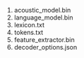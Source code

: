 1. acoustic_model.bin
2. language_model.bin
3. lexicon.txt
4. tokens.txt
5. feature_extractor.bin
6. decoder_options.json